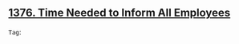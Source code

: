 ## [1376. Time Needed to Inform All Employees](https://leetcode.com/problems/time-needed-to-inform-all-employees)

```Tag```:

